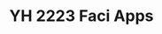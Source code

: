 ---
title: YH 2223 Faci Apps
redirect_to: https://docs.google.com/document/d/11qbIuaiD3tz4RporB0alMy22A6ycM2S4IrOhnM0uFhk/edit?usp=sharing
redirect_from: 
  - /YH2223FaciApps
  - /yh2223faciapps
---